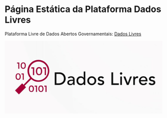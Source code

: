 # Página Estática da Plataforma Dados Livres

Plataforma Livre de Dados Abertos Governamentais: [Dados Livres](dadoslivres.org)


![imagem da logo provisória dados livres](logoprovisoria.jpg)
